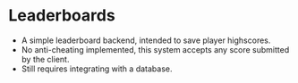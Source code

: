 # Leaderboards

- A simple leaderboard backend, intended to save player highscores.
- No anti-cheating implemented, this system accepts any score submitted by the client.
- Still requires integrating with a database.
